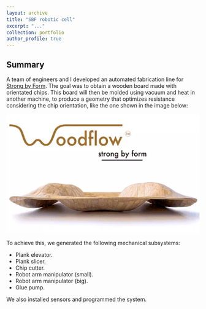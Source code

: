 ```yaml
---
layout: archive
title: "SBF robotic cell"
excerpt: "..."
collection: portfolio
author_profile: true
---
```


## Summary

A team of engineers and I developed an automated fabrication line for [Strong by Form](https://strongbyform.com/). The goal was to obtain a wooden board made with orientated chips. This board will then be molded using vacuum and heat in another machine, to produce a geometry that optimizes resistance considering the chip orientation, like the one shown in the image below:

<img src="/images/gudflo.png" width="750">

To achieve this, we generated the following mechanical subsystems:

- Plank elevator.
- Plank slicer.
- Chip cutter.
- Robot arm manipulator (small).
- Robot arm manipulator (big).
- Glue pump.

We also installed sensors and programmed the system.






